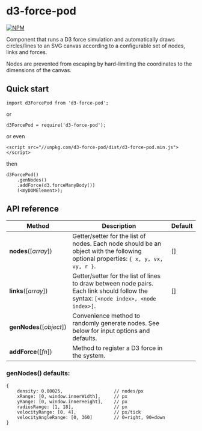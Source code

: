 # d3-force-pod

[![NPM](https://nodei.co/npm/d3-force-pod.png?compact=true)](https://nodei.co/npm/d3-force-pod/)

Component that runs a D3 force simulation and automatically draws circles/lines to an SVG canvas according to a configurable set of nodes, links and forces.

Nodes are prevented from escaping by hard-limiting the coordinates to the dimensions of the canvas.

## Quick start

```
import d3ForcePod from 'd3-force-pod';
```
or
```
d3ForcePod = require('d3-force-pod');
```
or even
```
<script src="//unpkg.com/d3-force-pod/dist/d3-force-pod.min.js"></script>
```
then
```
d3ForcePod()
    .genNodes()
    .addForce(d3.forceManyBody())
    (<myDOMElement>);
```

## API reference

| Method | Description | Default |
| ------------------ | -------------------------------------------------------------------------------------------------------------------------- | ------------- |
| <b>nodes</b>([<i>array</i>]) | Getter/setter for the list of nodes. Each node should be an object with the following optional properties: `{ x, y, vx, vy, r }`. | [] |
| <b>links</b>([<i>array</i>]) | Getter/setter for the list of lines to draw between node pairs. Each link should follow the syntax: `[<node index>, <node index>]`. | [] |
| <b>genNodes</b>([<i>object</i>]) | Convenience method to randomly generate nodes. See below for input options and defaults. ||
| <b>addForce</b>([<i>fn</i>]) | Method to register a D3 force in the system. ||

### genNodes(<options>) defaults:

```
{
    density: 0.00025,                   // nodes/px
    xRange: [0, window.innerWidth],     // px
    yRange: [0, window.innerHeight],    // px
    radiusRange: [1, 18],               // px
    velocityRange: [0, 4],              // px/tick
    velocityAngleRange: [0, 360]        // 0=right, 90=down
}
```